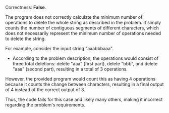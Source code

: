 Correctness: **False**.

The program does not correctly calculate the minimum number of operations to delete the whole string as described in the problem. It simply counts the number of contiguous segments of different characters, which does not necessarily represent the minimum number of operations needed to delete the string.

For example, consider the input string "aaabbbaaa". 
- According to the problem description, the operations would consist of three total deletions: delete "aaa" (first part), delete "bbb", and delete "aaa" (second part), resulting in a total of 3 operations.

However, the provided program would count this as having 4 operations because it counts the change between characters, resulting in a final output of 4 instead of the correct output of 3.

Thus, the code fails for this case and likely many others, making it incorrect regarding the problem's requirements.